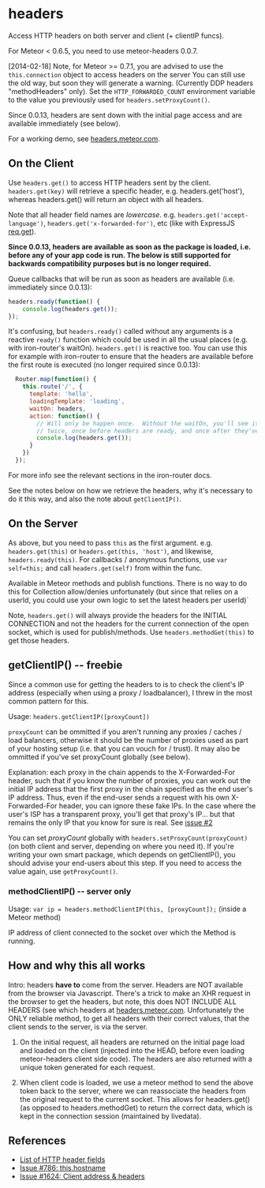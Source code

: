 # headers

Access HTTP headers on both server and client (+ clientIP funcs).

For Meteor < 0.6.5, you need to use meteor-headers 0.0.7.

[2014-02-18] Note, for Meteor >= 0.7.1, you are advised to use the
`this.connection` object to access headers on the server
You can still use the old way, but soon they
will generate a warning.  (Currently DDP headers "methodHeaders" only).
Set the `HTTP_FORWARDED_COUNT` environment
variable to the value you previously used for `headers.setProxyCount()`.

Since 0.0.13, headers are sent down with the initial page access
and are available immediately (see below).

For a working demo, see [headers.meteor.com](http://headers.meteor.com/).

## On the Client

Use `headers.get()` to access HTTP headers sent by the client.
`headers.get(key)` will retrieve a specific header, e.g.
headers.get('host'), whereas headers.get() will return an object
with all headers.

Note that all header field names are *lowercase*.  e.g. 
`headers.get('accept-language')`, `headers.get('x-forwarded-for')`,
etc (like with ExpressJS [req.get](http://expressjs.com/api.html#req.get)).

**Since 0.0.13, headers are available as soon as the package is loaded,
i.e. before any of your app code is run.  The below is still supported
for backwards compatibility purposes but is no longer required.**

Queue callbacks that will be run as soon as headers are available
(i.e. immediately since 0.0.13):

```js
headers.ready(function() {
	console.log(headers.get());
});
```

It's confusing, but `headers.ready()` called without any arguments
is a reactive `ready()` function which could be used in all the usual
places (e.g. with iron-router's waitOn).  `headers.get()` is reactive
too.  You can use this for example with iron-router to ensure that
the headers are available before the first route is executed (no
longer required since 0.0.13):

```js
  Router.map(function() {
    this.route('/', {
      template: 'hello',
      loadingTemplate: 'loading',
      waitOn: headers,
      action: function() {
        // Will only be happen once.  Without the waitOn, you'll see it happens
        // twice, once before headers are ready, and once after they've arrived.
        console.log(headers.get());
      }
    })
  });
```

For more info see the relevant sections in the iron-router docs.

See the notes below on how we retrieve the headers, why it's necessary
to do it this way, and also the note about `getClientIP()`.


## On the Server

As above, but you need to pass `this` as the first argument.  e.g.
`headers.get(this)` or `headers.get(this, 'host')`, and likewise,
`headers.ready(this)`.  For callbacks / anonymous functions, use
`var self=this;` and call `headers.get(self)` from within the func.

Available in Meteor methods and publish functions.  There is no way
to do this for Collection allow/denies unfortunately (but since that
relies on a userId, you could use your own logic to set the latest
headers per userId)`


Note, `headers.get()` will always provide the headers for the
INITIAL CONNECTION and not the headers for the current connection
of the open socket, which is used for publish/methods.  Use
`headers.methodGet(this)` to get those headers.

## getClientIP() -- freebie

Since a common use for getting the headers to is to check the client's IP
address (especially when using a proxy / loadbalancer), I threw in the most
common pattern for this.

Usage: `headers.getClientIP([proxyCount])`

`proxyCount` can be ommitted if you aren't running any proxies / caches / load balancers, otherwise it should be the number of proxies used as part of your hosting setup (i.e. that you can vouch for / trust).  It may also be ommitted if you've set proxyCount globally (see below).

Explanation: each proxy in the chain appends to the X-Forwarded-For header, such that if you know the number of proxies, you can work out the initial IP address that the first proxy
in the chain specified as the end user's IP address. Thus, even if the end-user sends a request with his own X-Forwarded-For header, you can ignore these fake IPs. In the case where the user's ISP has a transparent proxy, you'll get that proxy's IP... but that remains the only IP that you know for sure is real.  See [issue #2](https://github.com/gadicohen/meteor-headers/issues/2)

You can set *proxyCount* globally with `headers.setProxyCount(proxyCount)` (on both client
and server, depending on where you need it).  If you're writing your own smart package,
which depends on getClientIP(), you should advise your end-users about this step.  If you
need to access the value again, use `getProxyCount()`.

### methodClientIP() -- server only

Usage: `var ip = headers.methodClientIP(this, [proxyCount]);` (inside a Meteor method)

IP address of client connected to the socket over which the Method is running.

## How and why this all works

Intro: headers **have to** come from the server.  Headers are NOT available
from the browser via Javascript.  There's a trick to make an XHR request in the
browser to get the headers, but note, this does NOT INCLUDE ALL HEADERS (see
which headers at [headers.meteor.com](http://headers.meteor.com/).
Unfortunately the ONLY reliable method, to get all headers with their correct
values, that the client sends to the server, is via the server.

1. On the initial request, all headers are returned on the initial page
load and loaded on the client (injected into the HEAD, before even
loading meteor-headers client side code).  The headers are also returned
with a unique token generated for each request.

2. When client code is loaded, we use a meteor method to send the above
token back to the server, where we can reassociate the headers from the
original request to the current socket.  This allows for headers.get()
(as opposed to headers.methodGet) to return the correct data, which is
kept in the connection session (maintained by livedata).

## References

* [List of HTTP header fields](http://en.wikipedia.org/wiki/List_of_HTTP_header_fields)
* [Issue #786: this.hostname](https://github.com/meteor/meteor/issues/786)
* [Issue #1624: Client address & headers](https://github.com/meteor/meteor/issues/1624)
